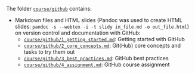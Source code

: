 The folder [`course/github`](https://github.com/RISE-UNIBAS/clean-code/tree/main/course/github) contains:

- Markdown files and HTML slides (Pandoc was used to create HTML slides: `pandoc -s --webtex -i -t slidy in_file.md -o out_file.html`) on version control and documentation with GitHub:
  - [`course/github/1_getting_started.md`](https://github.com/RISE-UNIBAS/clean-code/blob/main/course/github/1_getting_started.md): Getting started with GitHub
  - [`course/github/2_core_concepts.md`](https://github.com/RISE-UNIBAS/clean-code/blob/main/course/github/2_core_concepts.md): Git(Hub) core concepts and tasks to try them out
  - [`course/github/3_best_practices.md`](https://github.com/RISE-UNIBAS/clean-code/blob/main/course/github/3_best_practices.md): GitHub best practices
  - [`course/github/4_assignment.md`](https://github.com/RISE-UNIBAS/clean-code/blob/main/course/github/4_assignment.md): GitHub course assignment